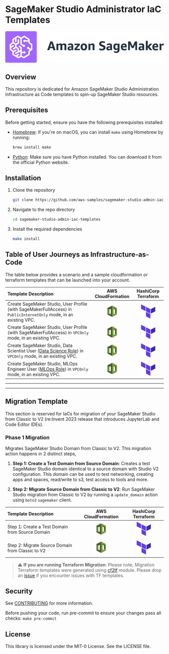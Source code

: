 # SageMaker Studio Administrator IaC Templates

![Studio Banner](./media/sagemaker-banner.png)

## Overview

This repository is dedicated for Amazon SageMaker Studio Administration Infrastructure as Code templates to spin-up SageMaker Studio resources.

## Prerequisites

Before getting started, ensure you have the following prerequisites installed:

- [Homebrew](https://brew.sh/): If you're on macOS, you can install `make` using Homebrew by running:
  ```bash
  brew install make
  ```
- [Python](https://www.python.org/): Make sure you have Python installed. You can download it from the official Python website.


## Installation

 1. Clone the repository
    ```bash
    git clone https://github.com/aws-samples/sagemaker-studio-admin-iac-templates.git
2. Navigate to the repo directory
    ```bash
    cd sagemaker-studio-admin-iac-templates
3. Install the required dependencies
    ```bash
    make install
## Table of User Journeys as Infrastructure-as-Code

The table below provides a scenario and a sample cloudformation or terraform templates that can be launched into your account.



| Template Description      | AWS CloudFormation | HashiCorp Terraform |
| :------------------------ | :-----------:  | :--------:|
| Create SageMaker Studio, User Profile (with SageMakerFullAccess) in `PublicInternetOnly` mode, in an existing VPC.     | [<img src="./media/cfnicon.jpg" width="50" height="50" />](./src-cloudformation-iac/create-studio-and-user-internet-only.yaml)       | [<img src="./media/tficon.png" width="45" height="45" />](./src-terraform-iac/create-studio-and-user-internet-only.tf)       |
| Create SageMaker Studio, User Profile (with SageMakerFullAccess) in `VPCOnly` mode, in an existing VPC. |  [<img src="./media/cfnicon.jpg" width="50" height="50" />](./src-cloudformation-iac/create-studio-and-user-vpc-only.yaml)        | [<img src="./media/tficon.png" width="45" height="45" />](./src-terraform-iac/create-studio-and-user-vpc-only.tf)       |
| Create SageMaker Studio, Data Scientist User ([Data Science Role](https://docs.aws.amazon.com/sagemaker/latest/dg/role-manager-personas.html#role-manager-personas-data-scientist)) in `VPCOnly` mode, in an existing VPC.  |  [<img src="./media/cfnicon.jpg" width="50" height="50" />](./src-cloudformation-iac/create-studio-and-datascientist-vpc-only.yaml)        | [<img src="./media/tficon.png" width="45" height="45" />](./src-terraform-iac/create-studio-and-datascientist-vpc-only.tf)       |
| Create SageMaker Studio, MLOps Engineer User ([MLOps Role](https://docs.aws.amazon.com/sagemaker/latest/dg/role-manager-personas.html#role-manager-personas-mlops)) in `VPCOnly` mode, in an existing VPC.  |  [<img src="./media/cfnicon.jpg" width="50" height="50" />](./src-cloudformation-iac/create-studio-and-mlopsengineer-vpc-only.yaml)        | [<img src="./media/tficon.png" width="45" height="45" />](./src-terraform-iac/create-studio-and-mlopsengineer-vpc-only.tf)       |


---
---


## Migration Template

This section is reserved for IaCs for migration of your SageMaker Studio from Classic to V2 (re:Invent 2023 release that introduces JupyterLab and Code Editor IDEs).

### Phase 1 Migration

Migrates SageMaker Studio Domain from Classic to V2. This migration action happens in 2 distinct steps,

1. **Step 1: Create a Test Domain from Source Domain**: Creates a test SageMaker Studio domain identical to a source domain with Studio V2 configuration. This domain can be used to test networking, creating apps and spaces, read/write to s3, test access to tools and more.

2. **Step 2: Migrate Source Domain from Classic to V2**: Run SageMaker Studio migration from Classic to V2 by running a `update_domain` action using `boto3` `sagemaker` client.


| Template Description      | AWS CloudFormation | HashiCorp Terraform |
| :------------------------ | :-----------:  | :--------:|
| Step 1: Create a Test Domain from Source Domain     | [<img src="./media/cfnicon.jpg" width="50" height="50" />](./src-cloudformation-iac/studio-classic-to-studio-v2/create-testdomain-from-srcdomain.yaml)       | [<img src="./media/tficon.png" width="45" height="45" />](./src-terraform-iac/studio-classic-to-studio-v2/create-testdomain-from-srcdomain.tf)       |
| Step 2: Migrate Source Domain from Classic to V2    | [<img src="./media/cfnicon.jpg" width="50" height="50" />](./src-cloudformation-iac/studio-classic-to-studio-v2/migrate-srcdomain-from-classic-to-v2.yaml)       | [<img src="./media/tficon.png" width="45" height="45" />](./src-terraform-iac/studio-classic-to-studio-v2/migrate-srcdomain-from-classic-to-v2.tf)       |


> :warning: **If you are running Terraform Migration**: Please note, Migration Terraform templates were generated using [cf2tf](https://github.com/DontShaveTheYak/cf2tf) module. Please drop an [issue](https://github.com/aws-samples/sagemaker-studio-admin-iac-templates/issues) if you encounter issues with TF templates.

## Security

See [CONTRIBUTING](CONTRIBUTING.md#security-issue-notifications) for more information.

Before pushing your code, run pre-commit to ensure your changes pass all checks:
```make pre-commit```

## License

This library is licensed under the MIT-0 License. See the LICENSE file.
